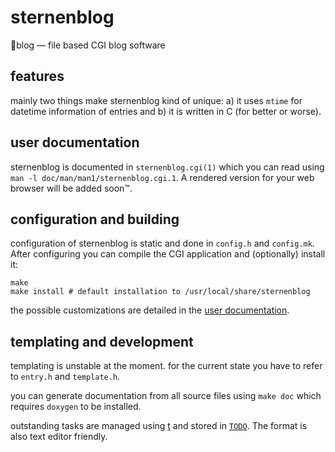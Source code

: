 # sternenblog

🌟blog — file based CGI blog software

## features

mainly two things make sternenblog kind of unique: a) it uses `mtime`
for datetime information of entries and b) it is written in C (for
better or worse).

## user documentation

sternenblog is documented in `sternenblog.cgi(1)` which you can read using
`man -l doc/man/man1/sternenblog.cgi.1`. A rendered version for your
web browser will be added soon™.

## configuration and building

configuration of sternenblog is static and done in
`config.h` and `config.mk`. After configuring you
can compile the CGI application and (optionally)
install it:

```
make
make install # default installation to /usr/local/share/sternenblog
```

the possible customizations are detailed in the
[user documentation](#user%20documentation).

## templating and development

templating is unstable at the moment. for the current state
you have to refer to `entry.h` and `template.h`.

you can generate documentation from all source files using `make doc`
which requires `doxygen` to be installed.

outstanding tasks are managed using [t](https://hg.stevelosh.com/t)
and stored in [`TODO`](./TODO). The format is also text editor friendly.
